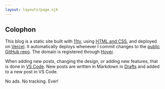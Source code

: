 ```yaml
---
layout: layouts/page.njk
---
```


## Colophon

This blog is a static site built with [11ty](https://www.11ty.dev/), using [HTML and CSS](https://htmlforpeople.com/), and deployed on [Vercel](https://vercel.com/). It automatically deploys whenever I commit changes to the [public GitHub repo](https://github.com/ldstep/lstep-11ty). The domain is registered through [Hover](https://hover.com/).

When adding new posts, changing the design, or adding new features, that is done in [VS Code](https://code.visualstudio.com/). New posts are written in Markdown in [Drafts](https://getdrafts.com/) and added to a new post in VS Code.

No ads. No tracking. Ever!
